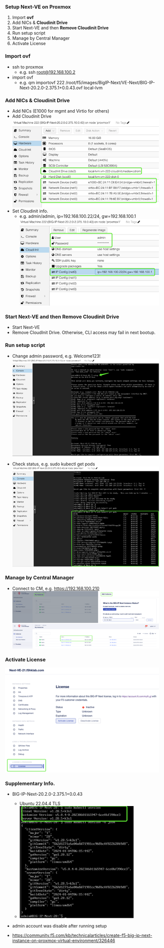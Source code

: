 ### Setup Next-VE on Proxmox
1. Import **ovf**
2. Add NICs & **Cloudinit Drive** 
3. Start Next-VE and then **Remove Cloudinit Drive**
4. Run setup script
5. Manage by Central Manager
6. Activate License

### Import ovf
+ ssh to proxmox
  + e.g. ssh root@192.168.100.2
+ import ovf
  + e.g. qm importovf 222 /root/f5/images/BigIP-Next/VE-Next/BIG-IP-Next-20.2.0-2.375.1+0.0.43.ovf local-lvm

### Add NICs & Cloudinit Drive
+ Add NICs (E1000 for mgmt and Virtio for others)
+ Add Cloudinit Drive
![alt text](image-5.png)
+ Set Cloudinit info.
  + e.g. admin/admin, ip=192.168.100.22/24, gw=192.168.100.1  
  ![alt text](image-3.png)

### Start Next-VE and then Remove Cloudinit Drive
+ Start Next-VE
+ Remove CloudInit Drive. Otherwise, CLI access may fail in next bootup.

### Run setup script
+ Change admin password, e.g. Welcome123!
  ![alt text](image-4.png)

+ Check status, e.g. sudo kubectl get pods
  ![alt text](image-6.png)

### Manage by Central Manager
+ Connect to CM, e.g. https://192.168.100.210  
  ![alt text](image-8.png)
  ![alt text](image-9.png)

### Activate License
![alt text](image-10.png)

### Supplementary Info.
+ BIG-IP-Next-20.2.0-2.375.1+0.0.43
  + Ubuntu 22.04.4 TLS  
  + ![alt text](image-7.png)

+ admin account was disable after running setup
  
+ https://community.f5.com/kb/technicalarticles/create-f5-big-ip-next-instance-on-proxmox-virtual-environment/326446



